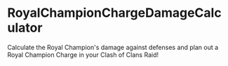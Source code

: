 # RoyalChampionChargeDamageCalculator
Calculate the Royal Champion's damage against defenses and plan out a Royal Champion Charge in your Clash of Clans Raid!
